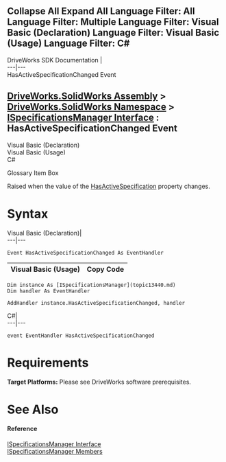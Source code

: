 Collapse All Expand All Language Filter: All  Language Filter: Multiple  Language Filter: Visual Basic (Declaration) Language Filter: Visual Basic (Usage) Language Filter: C#  
---  
DriveWorks SDK Documentation  |   
---|---  
HasActiveSpecificationChanged Event   
  
[DriveWorks.SolidWorks Assembly](topic13342.md) > [DriveWorks.SolidWorks Namespace](topic13345.md) > [ISpecificationsManager Interface](topic13440.md) : HasActiveSpecificationChanged Event  
---  
  
Visual Basic (Declaration)    
Visual Basic (Usage)    
C# 

Glossary Item Box

Raised when the value of the [HasActiveSpecification](topic13446.md) property changes. 

# Syntax

Visual Basic (Declaration)|   
---|---  
      
    
    Event HasActiveSpecificationChanged As EventHandler  
  
Visual Basic (Usage)| Copy Code  
---|---  
      
    
    Dim instance As [ISpecificationsManager](topic13440.md)
    Dim handler As EventHandler
     
    AddHandler instance.HasActiveSpecificationChanged, handler  
  
C#|   
---|---  
      
    
    event EventHandler HasActiveSpecificationChanged  
  
# Requirements

**Target Platforms:** Please see DriveWorks software prerequisites.

# See Also

#### Reference

[ISpecificationsManager Interface](topic13440.md)   
[ISpecificationsManager Members](topic13441.md)


